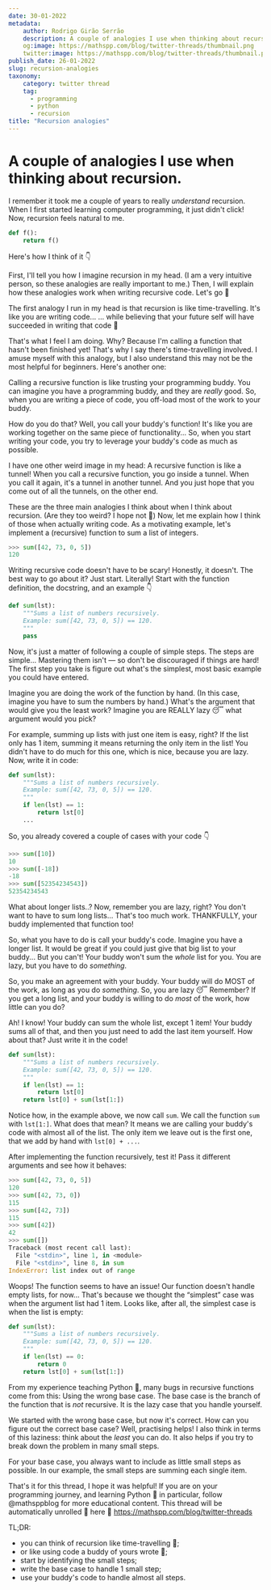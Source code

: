 ```yaml
---
date: 30-01-2022
metadata:
    author: Rodrigo Girão Serrão
    description: A couple of analogies I use when thinking about recursion.
    og:image: https://mathspp.com/blog/twitter-threads/thumbnail.png
    twitter:image: https://mathspp.com/blog/twitter-threads/thumbnail.png
publish_date: 26-01-2022
slug: recursion-analogies
taxonomy:
    category: twitter thread
    tag:
      - programming
      - python
      - recursion
title: "Recursion analogies"
---
```

A couple of analogies I use when thinking about recursion.
===
I remember it took me a couple of years to really _understand_ recursion.
When I first started learning computer programming, it just didn't click!
Now, recursion feels natural to me.
```py
def f():
    return f()
```
Here's how I think of it 👇

First, I'll tell you how I imagine recursion in my head.
(I am a very intuitive person, so these analogies are really important to me.)
Then, I will explain how these analogies work when writing recursive code.
Let's go 🚀

The first analogy I run in my head is that recursion is like time-travelling.
It's like you are writing code...
... while believing that your future self will have succeeded in writing that code 🤣

That's what I feel I am doing.
Why?
Because I'm calling a function that hasn't been finished yet!
That's why I say there's time-travelling involved.
I amuse myself with this analogy, but I also understand this may not be the most helpful for beginners.
Here's another one:

Calling a recursive function is like trusting your programming buddy.
You can imagine you have a programming buddy, and they are _really_ good.
So, when you are writing a piece of code, you off-load most of the work to your buddy.

How do you do that?
Well, you call your buddy's function!
It's like you are working together on the same piece of functionality...
So, when you start writing your code, you try to leverage your buddy's code as much as possible.

I have one other weird image in my head:
A recursive function is like a tunnel!
When you call a recursive function, you go inside a tunnel.
When you call it again, it's a tunnel in another tunnel.
And you just hope that you come out of all the tunnels, on the other end.

These are the three main analogies I think about when I think about recursion.
(Are they too weird? I hope not 🤣)
Now, let me explain how I think of those when actually writing code.
As a motivating example, let's implement a (recursive) function to sum a list of integers.
```py
>>> sum([42, 73, 0, 5])
120
```

Writing recursive code doesn't have to be scary!
Honestly, it doesn't.
The best way to go about it?
Just start.
Literally!
Start with the function definition, the docstring, and an example 👇
```py
def sum(lst):
    """Sums a list of numbers recursively.
    Example: sum([42, 73, 0, 5]) == 120.
    """
    pass
```

Now, it's just a matter of following a couple of simple steps.
The steps are simple...
Mastering them isn't ― so don't be discouraged if things are hard!
The first step you take is figure out what's the simplest, most basic example you could have entered.

Imagine you are doing the work of the function by hand.
(In this case, imagine you have to sum the numbers by hand.)
What's the argument that would give you the least work?
Imagine you are REALLY lazy 😴 what argument would you pick?

For example, summing up lists with just one item is easy, right?
If the list only has 1 item, summing it means returning the only item in the list!
You didn't have to do much for this one, which is nice, because you are lazy.
Now, write it in code:
```py
def sum(lst):
    """Sums a list of numbers recursively.
    Example: sum([42, 73, 0, 5]) == 120.
    """
    if len(lst) == 1:
        return lst[0]
    ...
```

So, you already covered a couple of cases with your code 👇
```py
>>> sum([10])
10
>>> sum([-18])
-18
>>> sum([52354234543])
52354234543
```
What about longer lists..?
Now, remember you are lazy, right?
You don't want to have to sum long lists... That's too much work.
THANKFULLY, your buddy implemented that function too!

So, what you have to do is call your buddy's code.
Imagine you have a longer list.
It would be great if you could just give that big list to your buddy...
But you can't!
Your buddy won't sum the _whole_ list for you.
You are lazy, but you have to do _something_.

So, you make an agreement with your buddy.
Your buddy will do MOST of the work, as long as you do _something_.
So, you are lazy 😴
Remember?
If you get a long list, and your buddy is willing to do _most_ of the work, how little can you do?

Ah! I know! Your buddy can sum the whole list, except 1 item!
Your buddy sums all of that, and then you just need to add the last item yourself.
How about that?
Just write it in the code!
```py
def sum(lst):
    """Sums a list of numbers recursively.
    Example: sum([42, 73, 0, 5]) == 120.
    """
    if len(lst) == 1:
        return lst[0]
    return lst[0] + sum(lst[1:])
```

Notice how, in the example above, we now call `sum`.
We call the function `sum` with `lst[1:]`.
What does that mean?
It means we are calling your buddy's code with almost all of the list.
The only item we leave out is the first one, that we add by hand with `lst[0] + ...`.

After implementing the function recursively, test it!
Pass it different arguments and see how it behaves:
```py
>>> sum([42, 73, 0, 5])
120
>>> sum([42, 73, 0])
115
>>> sum([42, 73])
115
>>> sum([42])
42
>>> sum([])
Traceback (most recent call last):
  File "<stdin>", line 1, in <module>
  File "<stdin>", line 8, in sum
IndexError: list index out of range
```

Woops! The function seems to have an issue!
Our function doesn't handle empty lists, for now...
That's because we thought the “simplest” case was when the argument list had 1 item.
Looks like, after all, the simplest case is when the list is empty:
```py
def sum(lst):
    """Sums a list of numbers recursively.
    Example: sum([42, 73, 0, 5]) == 120.
    """
    if len(lst) == 0:
        return 0
    return lst[0] + sum(lst[1:])
```

From my experience teaching Python 🐍, many bugs in recursive functions come from this:
Using the wrong base case.
The base case is the branch of the function that is _not_ recursive.
It is the lazy case that you handle yourself.

We started with the wrong base case, but now it's correct.
How can you figure out the correct base case?
Well, practising helps!
I also think in terms of this laziness: think about the _least_ you can do.
It also helps if you try to break down the problem in many small steps.

For your base case, you always want to include as little small steps as possible.
In our example, the small steps are summing each single item.

That's it for this thread, I hope it was helpful!
If you are on your programming journey, and learning Python 🐍 in particular, follow @mathsppblog for more educational content.
This thread will be automatically unrolled 🧻 here 🔗 https://mathspp.com/blog/twitter-threads

TL;DR:
 - you can think of recursion like time-travelling 🤯;
 - or like using code a buddy of yours wrote 🤝;
 - start by identifying the small steps;
 - write the base case to handle 1 small step;
 - use your buddy's code to handle almost all steps.
